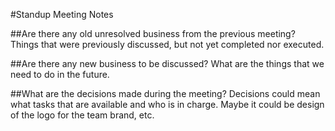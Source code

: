 #Standup Meeting Notes

##Are there any old unresolved business from the previous meeting?
Things that were previously discussed, but not yet completed nor executed.

##Are there any new business to be discussed?
What are the things that we need to do in the future.

##What are the decisions made during the meeting?
Decisions could mean what tasks that are available and who is in charge. Maybe it could be design of the logo for the team brand, etc.